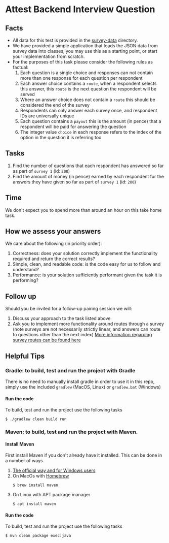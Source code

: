 # Attest Backend Interview Question

## Facts

* All data for this test is provided in the [survey-data](src/main/resources/survey-data) directory.
* We have provided a simple application that loads the JSON data from survey data into classes, you may use this as a starting point, or start your implementation from scratch.
* For the purposes of this task please consider the following rules as factual:
  1. Each question is a single choice and responses can not contain more than one response for each question per respondent
  2. Each answer choice contains a `route`, when a respondent selects this answer, this `route` is the next question the respondent will be served
  3. Where an answer choice does not contain a `route` this should be considered the end of the survey
  4. Respondents can only answer each survey once, and respondent IDs are universally unique
  5. Each question contains a `payout` this is the amount (in pence) that a respondent will be paid for answering the question
  6. The integer value `choice` in each response refers to the index of the option in the question it is referring too

## Tasks

1. Find the number of questions that each respondent has answered so far as part of `survey 1` (id: `200`)
2. Find the amount of money (in pence) earned by each respondent for the answers they have given so far as part of `survey 1` (id: `200`)

## Time

We don't expect you to spend more than around an hour on this take home task.

## How we assess your answers

We care about the following (in priority order):

1. Correctness: does your solution correctly implement the functionality required and return the correct results?
2. Simple, clean, and readable code: is the code easy for us to follow and understand?
3. Performance: is your solution sufficiently performant given the task it is performing?

## Follow up

Should you be invited for a follow-up pairing session we will:

1. Discuss your approach to the task listed above
2. Ask you to implement more functionality around routes through a survey (note surveys are not necessarily strictly linear, and answers can route to questions other than the next index) [More information regarding survey routes can be found here](./Routes.md)

## Helpful Tips

### Gradle: to build, test and run the project with Gradle

There is no need to manually install gradle in order to use it in this repo, simply use the included `gradlew` (MacOS, Linux) or `gradlew.bat` (Windows)

#### Run the code
To build, test and run the project use the following tasks

```console
$ ./gradlew clean build run
```

### Maven: to build, test and run the project with Maven.

#### Install Maven
First install Maven if you don't already have it installed. This can be done in a number of ways

1. [The official way and for Windows users](https://maven.apache.org/install.html)
2. On MacOs with [Homebrew](https://brew.sh/)  
   ```console
   $ brew install maven
   ```
3. On Linux with APT package manager
   ```console
   $ apt install maven
   ```

#### Run the code 
To build, test and run the project use the following tasks

```console
$ mvn clean package exec:java
```

